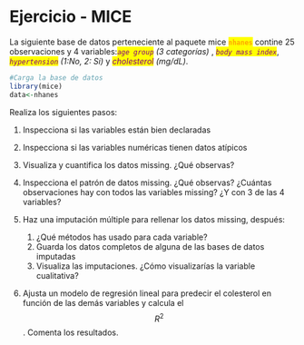 # Ejercicio - MICE

La siguiente base de datos perteneciente al paquete mice <mark style="color:orange;">**`nhanes`**</mark> contine 25 observaciones y 4 variables:_<mark style="color:purple;">`age group`</mark> (3 categorías)_ , _<mark style="color:purple;">`body mass index`</mark>_, _<mark style="color:purple;">`hypertension`</mark> (1:No, 2: Sí)_ y _<mark style="color:purple;">cholesterol</mark> (mg/dL)_.

```r
#Carga la base de datos
library(mice)
data<-nhanes
```

Realiza los siguientes pasos:

1. Inspecciona si las variables están bien declaradas
2. Inspecciona si las variables numéricas tienen datos atípicos
3. Visualiza y cuantifica los datos missing. ¿Qué observas?
4. Inspecciona el patrón de datos missing. ¿Qué observas? ¿Cuántas observaciones hay con todos las variables missing? ¿Y con 3 de las 4 variables?
5. Haz una imputación múltiple para rellenar los datos missing, después:
   1. ¿Qué métodos has usado para cada variable?
   2. Guarda los datos completos de alguna de las bases de datos imputadas
   3. Visualiza las imputaciones. ¿Cómo visualizarías la variable cualitativa?
6. Ajusta un modelo de regresión lineal para predecir el colesterol en función de las demás variables y calcula el $$R^2$$. Comenta los resultados.

